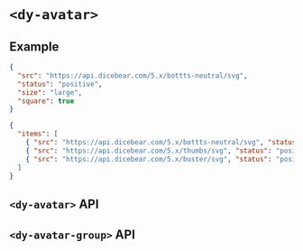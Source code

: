 # `<dy-avatar>`

## Example

<gbp-example name="dy-avatar"  src="https://jspm.dev/duoyun-ui/elements/avatar">

```json
{
  "src": "https://api.dicebear.com/5.x/bottts-neutral/svg",
  "status": "positive",
  "size": "large",
  "square": true
}
```

</gbp-example>

<gbp-example name="dy-avatar-group" src="https://jspm.dev/duoyun-ui/elements/avatar">

```json
{
  "items": [
    { "src": "https://api.dicebear.com/5.x/bottts-neutral/svg", "status": "positive" },
    { "src": "https://api.dicebear.com/5.x/thumbs/svg", "status": "positive" },
    { "src": "https://api.dicebear.com/5.x/buster/svg", "status": "positive" }
  ]
}
```

</gbp-example>

## `<dy-avatar>` API

<gbp-api name="dy-avatar" src="/src/elements/avatar.ts"></gbp-api>

## `<dy-avatar-group>` API

<gbp-api name="dy-avatar-group" src="/src/elements/avatar.ts"></gbp-api>
